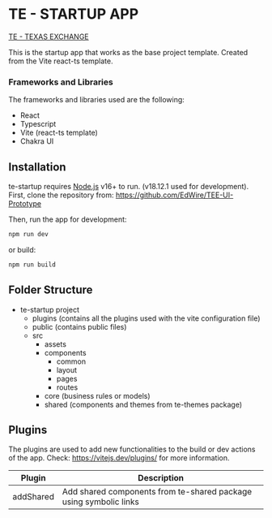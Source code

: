 # TE - STARTUP APP
[TE - TEXAS EXCHANGE](https://github.com/EdWire/TEE-UI-Prototype/blob/main/exchange.svg?raw=true)

This is the startup app that works as the base project template. Created
from the Vite react-ts template. 

### Frameworks and Libraries
The frameworks and libraries used are the following: 
- React 
- Typescript
- Vite (react-ts template)
- Chakra UI

## Installation
te-startup requires [Node.js](https://nodejs.org/) v16+ to run. (v18.12.1 used for development).
First, clone the repository from: https://github.com/EdWire/TEE-UI-Prototype

Then, run the app for development: 

```sh
npm run dev
```

or build: 
```sh
npm run build
```

## Folder Structure
- te-startup project
    - plugins (contains all the plugins used with the vite configuration file)
    - public (contains public files)
    - src
        - assets
        - components
            - common
            - layout
            - pages
            - routes
        - core (business rules or models)
        - shared (components and themes from te-themes package)

## Plugins
The plugins are used to add new functionalities to the build or dev actions of the app.
Check: https://vitejs.dev/plugins/ for more information.

| Plugin | Description |
| ------ | ------ |
| addShared | Add shared components from te-shared package using symbolic links |